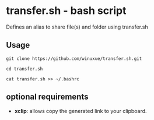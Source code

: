 # transfer&#46;sh - bash script

Defines an alias to share file(s) and folder using transfer.sh

## Usage 
```
git clone https://github.com/winuxue/transfer.sh.git

cd transfer.sh

cat transfer.sh >> ~/.bashrc
```
## optional requirements
- **xclip**: allows copy the generated link to your clipboard.